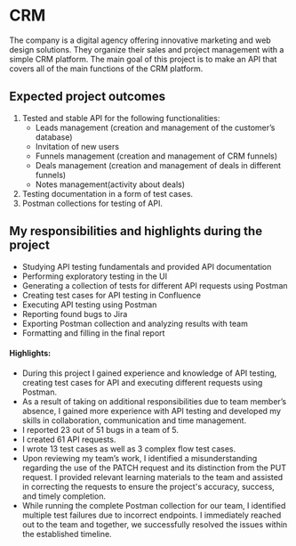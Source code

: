 # CRM
The company is a digital agency offering innovative marketing and web design solutions. They organize their sales and project management with a simple CRM platform. The main goal of this project is to make an API that covers all of the main functions of the CRM platform.

## Expected project outcomes
1. Tested and stable API for the following functionalities:
    * Leads management (creation and management of the customer’s database)
    * Invitation of new users
    * Funnels management (creation and management of CRM funnels)
    * Deals management (creation and management of deals in different funnels)
    * Notes management(activity about deals)
2. Testing documentation in a form of test cases.
3. Postman collections for testing of API.

## My responsibilities and highlights during the project
* Studying API testing fundamentals and provided API documentation
* Performing exploratory testing in the UI
* Generating a collection of tests for different API requests using Postman
* Creating test cases for API testing in Confluence
* Executing API testing using Postman
* Reporting found bugs to Jira
* Exporting Postman collection and analyzing results with team
* Formatting and filling in the final report
#### Highlights:
* During this project I gained experience and knowledge of API testing, creating test cases for API and executing different requests using Postman.
* As a result of taking on additional responsibilities due to team member’s absence, I gained more experience with API testing and developed my skills in collaboration, communication and time management.
* I reported 23 out of 51 bugs in a team of 5.
* I created 61 API requests.
* I wrote 13 test cases as well as 3 complex flow test cases.
* Upon reviewing my team’s work, I identified a misunderstanding regarding the use of the PATCH request and its distinction from the PUT request. I provided relevant learning materials to the team and assisted in correcting the requests to ensure the project's accuracy, success, and timely completion. 
* While running the complete Postman collection for our team, I identified multiple test failures due to incorrect endpoints. I immediately reached out to the team and together, we successfully resolved the issues within the established timeline.
